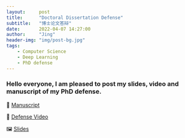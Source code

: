 ```yaml
---
layout:     post
title:      "Doctoral Dissertation Defense"
subtitle:   "博士论文答辩"
date:       2022-04-07 14:27:00
author:     "Jing"
header-img: "img/post-bg.jpg"
tags:
    - Computer Science
    - Deep Learning
    - PhD defense
---
```



### Hello everyone, I am pleased to post my slides, video and manuscript of my PhD defense.

📃 [Manuscript](Attachments/Doctorant_Thesis_Jing0307_compressed.pdf)

🎦 [Defense Video](https://1drv.ms/v/s!ArS4irhKYi7tmH59q3NMITchVb_M?e=0jCJsn)

🖼️ [Slides](Attachments/Presentation_Jing0404_compressed.pdf)
